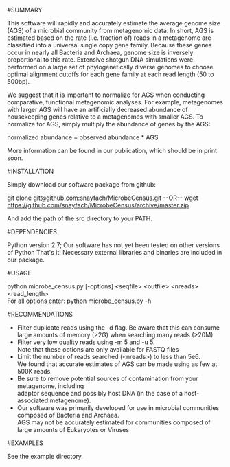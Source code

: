 #SUMMARY

This software will rapidly and accurately estimate the average genome size (AGS) 
of a microbial community from metagenomic data. In short, AGS is estimated based 
on the rate (i.e. fraction of) reads in a metagenome are classified into a universal 
single copy gene family. Because these genes occur in nearly all Bacteria and 
Archaea, genome size is inversely proportional to this rate. Extensive shotgun DNA 
simulations were performed on a large set of phylogenetically diverse genomes to choose 
optimal alignment cutoffs for each gene family at each read length (50 to 500bp).  

We suggest that it is important to normalize for AGS when conducting comparative, functional
metagenomic analyses. For example, metagenomes with larger AGS will have an artificially
decreased abundance of housekeeping genes relative to a metagenomes with smaller AGS. To
normalize for AGS, simply multiply the abundance of genes by the AGS:

normalized abundance = observed abundance * AGS 

More information can be found in our publication, which should be in print soon.


#INSTALLATION

Simply download our software package from github:

git clone git@github.com:snayfach/MicrobeCensus.git
--OR--
wget https://github.com/snayfach/MicrobeCensus/archive/master.zip

And add the path of the src directory to your PATH.


#DEPENDENCIES

Python version 2.7; Our software has not yet been tested on other versions of Python
That's it! Necessary external libraries and binaries are included in our package.


#USAGE

python microbe_census.py [-options] \<seqfile\> \<outfile\> \<nreads\> \<read_length\>  
For all options enter: python microbe_census.py -h

#RECOMMENDATIONS

* Filter duplicate reads using the -d flag.
  Be aware that this can consume large amounts of memory (>2G) when searching many reads (>20M)  
* Filter very low quality reads using -m 5 and -u 5.  
  Note that these options are only available for FASTQ files  
* Limit the number of reads searched (\<nreads\>) to less than 5e6.  
  We found that accurate estimates of AGS can be made using as few at 500K reads.  
* Be sure to remove potential sources of contamination from your metagenome, including  
  adaptor sequence and possibly host DNA (in the case of a host-associated metagenome).  
* Our software was primarily developed for use in microbial communities composed of Bacteria and Archaea.  
  AGS may not be accurately estimated for communities composed of large amounts of Eukaryotes or Viruses  


#EXAMPLES

See the example directory.










